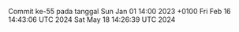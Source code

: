 Commit ke-55 pada tanggal Sun Jan 01 14:00 2023 +0100
Fri Feb 16 14:43:06 UTC 2024
Sat May 18 14:26:39 UTC 2024
